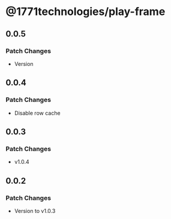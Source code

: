 # @1771technologies/play-frame

## 0.0.5

### Patch Changes

- Version

## 0.0.4

### Patch Changes

- Disable row cache

## 0.0.3

### Patch Changes

- v1.0.4

## 0.0.2

### Patch Changes

- Version to v1.0.3
